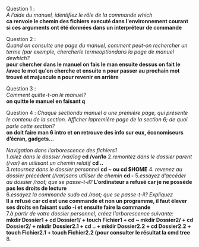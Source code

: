 Question 1 :  
*A l’aide du manuel, identifiez le rôle de la commande which*  
**ca renvoie le chemin des fichiers executé dans l'environnement courant si ces arguments ont été données dans un interpréteur de commande**

Question 2 :  
*Quand on consulte une page du manuel, comment peut-on rechercher un terme (par exemple, chercherle termeoptiondans la page de manuel dewhich?*  
**pour chercher dans le manuel on fais le man ensuite dessus on fait le /avec le mot qu'on cherche et ensuite n pour passer au prochain mot trouvé et majuscule n pour revenir en arrière**  

Question 3 :  
*Comment quitte-t-on le manuel?*  
**on quitte le manuel en faisant q**  

Question 4 :
*Chaque sectiondu manuel a une première page, qui présente le contenu de la section. Aﬀicher lapremière page de la section 6; de quoi parle cette section?*  
**on doit faire man 6 intro et on retrouve des info sur eux, économiseurs d’écran, gadgets...**  

  
*Navigation dans l’arborescence des fichiers1*  
1.*allez dans le dossier /var/log*  **cd /var/lo**
2.*remontez dans le dossier parent (/var) en utilisant un chemin relatif* **cd ..**  
3.*retournez dans le dossier personnel*
**cd ~ ou cd $HOME**
4. *revenez au dossier précédent (/var)sans utiliser de chemin*
**cd -**
5.*essayez d’accéder au dossier /root; que se passe-t-il?*
**L'ordinateur a refusé car je ne possède pas les droits de lecture**  
6.*essayez la commande sudo cd /root; que se passe-t-il? Expliquez*  
**Il a refusé car cd est une commande et non un programme, il faut élever ses droits en faisant sudo -i et ensuite faire la commande**  
7.*à partir de votre dossier personnel, créez l’arborescence suivante:*  
**mkdir Dossier1 + cd Dossier1/ + touch Fichier1 + cd ~
mkdir Dossier2/ + cd Dossier2/ + mkdir Dossier2.1 + cd .. + mkdir Dossier2.2 + cd Dossier2.2 + touch Fichier2.1 + touch Fichier2.2 (pour consulter le résultat la cmd tree**  
8.




